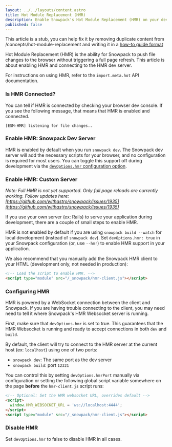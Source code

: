 ```yaml
---
layout: ../../layouts/content.astro
title: Hot Module Replacement (HMR)
description: Enable Snowpack's Hot Module Replacement (HMR) on your development server.
published: false
---
```


<div class="stub">
This article is a stub, you can help fix it by removing duplicate content from /concepts/hot-module-replacement and writing it in a <a href="https://diataxis.fr/how-to-guides/">how-to guide format</a>
</div>

Hot Module Replacement (HMR) is the ability for Snowpack to push file changes to the browser without triggering a full page refresh. This article is about enabling HMR and connecting to the HMR dev server.

For instructions on using HMR, refer to the `import.meta.hot` API documentation.

### Is HMR Connected?

You can tell if HMR is connected by checking your browser dev console. If you see the following message, that means that HMR is enabled and connected.

```
[ESM-HMR] listening for file changes..
```

### Enable HMR: Snowpack Dev Server

HMR is enabled by default when you run `snowpack dev`. The Snowpack dev server will add the necessary scripts for your browser, and no configuration is required for most users. You can toggle this support off during development via the [`devOptions.hmr` configuration option](/reference/configuration).

### Enable HMR: Custom Server

_Note: Full HMR is not yet supported. Only full page reloads are currently working. Follow updates here: [https://github.com/withastro/snowpack/issues/1935](https://github.com/withastro/snowpack/issues/1935)_

If you use your own server (ex: Rails) to serve your application during development, there are a couple of small steps to enable HMR.

HMR is not enabled by default if you are using `snowpack build --watch` for local development (instead of `snowpack dev`). Set `devOptions.hmr: true` in your Snowpack configuration (or, use `--hmr`) to enable HMR support in your application.

We also recommend that you manually add the Snowpack HMR client to your HTML (development only, not needed in production):

```html
<!-- Load the script to enable HMR. -->
<script type="module" src="/_snowpack/hmr-client.js"></script>
```

### Configuring HMR

HMR is powered by a WebSocket connection between the client and Snowpack. If you are having trouble connecting to the client, you may need need to tell it where Snowpack's HMR Websocket server is running.

First, make sure that `devOptions.hmr` is set to true. This guarantees that the HMR Websocket is running and ready to accept connections in both `dev` and `build`.

By default, the client will try to connect to the HMR server at the current host (ex: `localhost`) using one of two ports:

- `snowpack dev`: The same port as the dev server
- `snowpack build`: port `12321`

You can control this by setting `devOptions.hmrPort` manually via configuration or setting the following global script variable somewhere on the page **before** the `hmr-client.js` script runs:

```html
<!-- Optional: Set the HMR websocket URL, overrides default -->
<script>
  window.HMR_WEBSOCKET_URL = 'ws://localhost:4444';
</script>
<script type="module" src="/_snowpack/hmr-client.js"></script>
```

### Disable HMR

Set `devOptions.hmr` to false to disable HMR in all cases.
